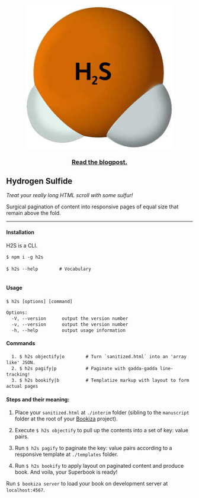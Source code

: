 <div align="center">
  <a href="https://bookiza.io">
    <img src="art/h2s.jpg" alt="Tech Interview Handbook" width="400">
  </a>
  <br>
  <h3>
    <a href="https://bubblin.io/blog/h2s">Read the blogpost.</a>
  </h3>
</div>


## Hydrogen Sulfide

_Treat your really long HTML scroll with some sulfur!_ 

Surgical pagination of content into responsive pages of equal size that remain above the fold.

----

#### Installation

H2S is a CLI.

```
$ npm i -g h2s

$ h2s --help 		# Vocabulary


```

#### Usage


`$ h2s [options] [command]`


	Options:
	  -V, --version      output the version number
	  -v, --version      output the version number
	  -h, --help         output usage information

#### Commands

	  1. $ h2s objectify|o        # Turn `sanitized.html` into an 'array like' JSON.
	  2. $ h2s pagify|p           # Paginate with gadda-gadda line-tracking!
	  3. $ h2s bookify|b          # Templatize markup with layout to form actual pages


#### Steps and their meaning:

1. Place your `sanitized.html` at `./interim` folder (sibling to the `manuscript` folder at the root of your [Bookiza](https://bookiza.io) project). 

2. Execute `$ h2s objectify` to pull up the contents into a set of key: value pairs. 

3. Run `$ h2s pagify` to paginate the key: value pairs according to a responsive template at `./templates` folder.

5. Run `$ h2s bookify` to apply layout on paginated content and produce book. And voila, your Superbook is ready!

Run `$ bookiza server` to load your book on development server at `localhost:4567`.



